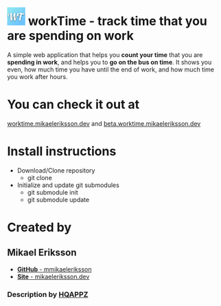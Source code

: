 # <img src="images/favicon.png" width="42" alt="workTime logo"> workTime - track time that you are spending on work
A simple web application that helps you **count your time** that you are **spending in work**, and helps you to **go on the bus on time**. It shows you even, how much time you have until the end of work, and how much time you work after hours.

# You can check it out at
[worktime.mikaeleriksson.dev](http://worktime.holyberit.tf) and [beta.worktime.mikaeleriksson.dev](http://beta.worktime.holyberit.tf)

# Install instructions
* Download/Clone repository
  * git clone <repository url>
* Initialize and update git submodules
  * git submodule init
  * git submodule update

# Created by
## Mikael Eriksson
 - [**GitHub** - mmikaeleriksson](https://github.com/mmikaeleriksson)
 - [**Site** - mikaeleriksson.dev](http://mikaeleriksson.dev)

### Description by [HQAPPZ](https://github.com/hqappz)
